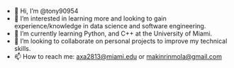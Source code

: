 - 👋 Hi, I’m @tony90954
- 👀 I’m interested in learning more and looking to gain experience/knowledge in data science and software engineering. 
- 🌱 I’m currently learning Python, and C++ at the University of Miami. 
- 💞️ I’m looking to collaborate on personal projects to improve my technical skills. 
- 📫 How to reach me: axa2813@miami.edu or makinrinmola@gmail.com

<!---
tony90954/tony90954 is a ✨ special ✨ repository because its `README.md` (this file) appears on your GitHub profile.
You can click the Preview link to take a look at your changes.
--->
